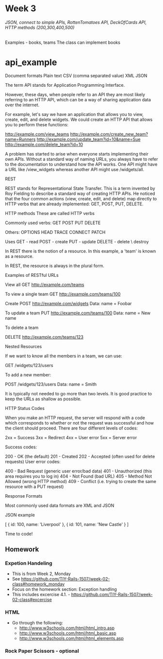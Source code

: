 
# Week 3
###### JSON, connect to simple APIs, RottenTomatoes API, DeckOfCards API, HTTP methods (200,300,400,500)



Examples - books, teams
The class can implement books

# api_example

Document formats
Plain text
CSV (comma separated value)
XML
JSON

The term API stands for Application Programming Interface.

However, these days, when people refer to an API they are most likely referring to an HTTP API, which can be a way of sharing application data over the internet. 

For example, let's say we have an application that allows you to view, create, edit, and delete widgets. We could create an HTTP API that allows you to perform these functions:

http://example.com/view_teams
http://example.com/create_new_team?name=Runners
http://example.com/update_team?id=10&name=Sue
http://example.com/delete_team?id=10

A problem has started to arise when everyone starts implementing their own APIs. Without a standard way of naming URLs, you always have to refer to the documentation to understand how the API works. One API might have a URL like /view_widgets whereas another API might use /widgets/all.

REST

REST stands for Representational State Transfer. This is a term invented by Roy Fielding to describe a standard way of creating HTTP APIs. He noticed that the four common actions (view, create, edit, and delete) map directly to HTTP verbs that are already implemented: GET, POST, PUT, DELETE.

HTTP methods
These are called HTTP verbs

Commonly used verbs:
GET
POST
PUT
DELETE

Others:
OPTIONS
HEAD
TRACE
CONNECT
PATCH


Uses
GET - read
POST - create
PUT - update
DELETE - delete \ destroy

In REST there is the notion of a resource. In this example, a 'team' is known as a resource.

In REST, the resource is always in the plural form.

Examples of RESTful URLs

View all
GET http://example.com/teams

To view a single team
GET http://example.com/teams/100

Create
POST http://example.com/widgets
Data:
    name = Foobar


To update a team
PUT http://example.com/teams/100
Data:
    name = New name

To delete a team 

DELETE http://example.com/teams/123


Nested Resources

If we want to know all the members in a team, we can use:

GET /widgets/123/users

To add a new member:

POST /widgets/123/users
Data:
    name = Smith 

It is typically not needed to go more than two levels. It is good practice to keep the URLs as shallow as possible.


HTTP Status Codes

When you make an HTTP request, the server will respond with a code which corresponds to whether or not the request was successful and how the client should proceed. There are four different levels of codes:

2xx = Success
3xx = Redirect
4xx = User error
5xx = Server error

Success codes:

200 - OK (the default)
201 - Created
202 - Accepted (often used for delete requests)
User error codes:

400 - Bad Request (generic user error/bad data)
401 - Unauthorized (this area requires you to log in)
404 - Not Found (bad URL)
405 - Method Not Allowed (wrong HTTP method)
409 - Conflict (i.e. trying to create the same resource with a PUT request)

Response Formats

Most commonly used data formats are XML and JSON

JSON example

[
  {
    id: 100,
    name: 'Liverpool'
  },
  {
    id: 101,
    name: 'New Castle'
  }
]


Time to code!


## Homework

### Expetion Handeling
* This is from Week 2, Monday
* See https://github.com/TIY-Rails-1507/week-02-class#homework_monday
* Focus on the homework section: Exception handling
* This includes excercise 4.1. - https://github.com/TIY-Rails-1507/week-02-class#excercise

### HTML
* Go through the following:
  * http://www.w3schools.com/html/html_intro.asp
  * http://www.w3schools.com/html/html_basic.asp
  * http://www.w3schools.com/html/html_elements.asp

### Rock Paper Scissors - optional


